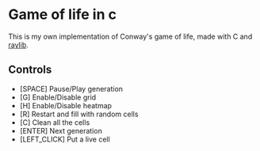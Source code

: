 # Game of life in c
This is my own implementation of Conway's game of life, made with C and [raylib](https://github.com/raysan5/raylib).

## Controls
- [SPACE] Pause/Play generation
- [G] Enable/Disable grid
- [H] Enable/Disable heatmap
- [R] Restart and fill with random cells
- [C] Clean all the cells
- [ENTER] Next generation
- [LEFT_CLICK] Put a live cell
